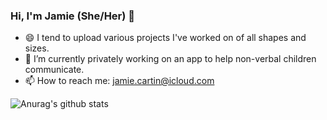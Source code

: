 ### Hi, I'm Jamie (She/Her) 👋

<!--
**jamiecartin/jamiecartin** is a ✨ _special_ ✨ repository because its `README.md` (this file) appears on your GitHub profile. -->


- 😄 I tend to upload various projects I've worked on of all shapes and sizes.
- 🔭 I’m currently privately working on an app to help non-verbal children communicate.
- 📫 How to reach me: jamie.cartin@icloud.com

![Anurag's github stats](https://github-readme-stats.vercel.app/api?username=anuraghazra)
